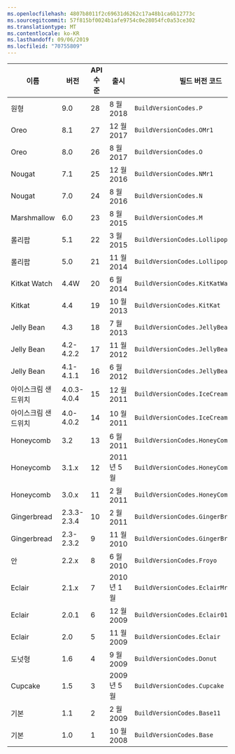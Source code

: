 ```yaml
---
ms.openlocfilehash: 4807b8011f2c69631d6262c17a48b1ca6b12773c
ms.sourcegitcommit: 57f815bf0024b1afe9754c0e28054fc0a53ce302
ms.translationtype: MT
ms.contentlocale: ko-KR
ms.lasthandoff: 09/06/2019
ms.locfileid: "70755809"
---
```


|이름|버전|API 수준|출시|빌드 버전 코드|
|--- |--- |--- |--- |--- |
|원형|9.0|28|8 월 2018|`BuildVersionCodes.P`|
|Oreo|8.1|27|12 월 2017|`BuildVersionCodes.OMr1`|
|Oreo|8.0|26|8 월 2017|`BuildVersionCodes.O`|
|Nougat|7.1|25|12 월 2016|`BuildVersionCodes.NMr1`|
|Nougat|7.0|24|8 월 2016|`BuildVersionCodes.N`|
|Marshmallow|6.0|23|8 월 2015|`BuildVersionCodes.M`|
|롤리팝|5.1|22|3 월 2015|`BuildVersionCodes.LollipopMr1`|
|롤리팝|5.0|21|11 월 2014|`BuildVersionCodes.Lollipop`|
|Kitkat Watch|4.4W|20|6 월 2014|`BuildVersionCodes.KitKatWatch`|
|Kitkat|4.4|19|10 월 2013|`BuildVersionCodes.KitKat`|
|Jelly Bean|4.3|18|7 월 2013|`BuildVersionCodes.JellyBeanMr2`|
|Jelly Bean|4.2-4.2.2|17|11 월 2012|`BuildVersionCodes.JellyBeanMr1`|
|Jelly Bean|4.1-4.1.1|16|6 월 2012|`BuildVersionCodes.JellyBean`|
|아이스크림 샌드위치|4.0.3-4.0.4|15|12 월 2011|`BuildVersionCodes.IceCreamSandwichMr1`|
|아이스크림 샌드위치|4.0-4.0.2|14|10 월 2011|`BuildVersionCodes.IceCreamSandwich`|
|Honeycomb|3.2|13|6 월 2011|`BuildVersionCodes.HoneyCombMr2`|
|Honeycomb|3.1.x|12|2011 년 5 월|`BuildVersionCodes.HoneyCombMr1`|
|Honeycomb|3.0.x|11|2 월 2011|`BuildVersionCodes.HoneyComb`|
|Gingerbread|2.3.3-2.3.4|10|2 월 2011|`BuildVersionCodes.GingerBreadMr1`|
|Gingerbread|2.3-2.3.2|9|11 월 2010|`BuildVersionCodes.GingerBread`|
|안|2.2.x|8|6 월 2010|`BuildVersionCodes.Froyo`|
|Eclair|2.1.x|7|2010년 1월|`BuildVersionCodes.EclairMr1`|
|Eclair|2.0.1|6|12 월 2009|`BuildVersionCodes.Eclair01`|
|Eclair|2.0|5|11 월 2009|`BuildVersionCodes.Eclair`|
|도넛형|1.6|4|9 월 2009|`BuildVersionCodes.Donut`|
|Cupcake|1.5|3|2009 년 5 월|`BuildVersionCodes.Cupcake`|
|기본|1.1|2|2 월 2009|`BuildVersionCodes.Base11`|
|기본|1.0|1|10 월 2008|`BuildVersionCodes.Base`|
